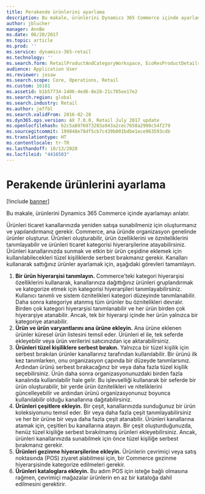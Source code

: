 ```yaml
---
title: Perakende ürünlerini ayarlama
description: Bu makale, ürünlerini Dynamics 365 Commerce içinde ayarlamayı anlatır.
author: jblucher
manager: AnnBe
ms.date: 06/20/2017
ms.topic: article
ms.prod: ''
ms.service: dynamics-365-retail
ms.technology: ''
ms.search.form: RetailProductAndCategoryWorkspace, EcoResProductDetails
audience: Application User
ms.reviewer: josaw
ms.search.scope: Core, Operations, Retail
ms.custom: 16181
ms.assetid: b1b57734-1406-4ed6-8e28-21c705ee17e2
ms.search.region: global
ms.search.industry: Retail
ms.author: jeffbl
ms.search.validFrom: 2016-02-28
ms.dyn365.ops.version: AX 7.0.0, Retail July 2017 update
ms.openlocfilehash: b2c5a8976973203a943a2cec7658a2998c54f279
ms.sourcegitcommit: 199848e78df5cb7c439b001bdbe1ece963593cdb
ms.translationtype: HT
ms.contentlocale: tr-TR
ms.lasthandoff: 10/13/2020
ms.locfileid: "4416503"
---
```

# <a name="set-up-retail-products"></a>Perakende ürünlerini ayarlama

[!include [banner](includes/banner.md)]

Bu makale, ürünlerini Dynamics 365 Commerce içinde ayarlamayı anlatır.

Ürünleri ticaret kanallarınızda yeniden satışa sunabilmeniz için oluşturmanız ve yapılandırmanız gerekir. Commerce, ana üründe organizasyon genelinde ürünler oluşturur. Ürünleri oluşturabilir, ürün özelliklerini ve özniteliklerini tanımlayabilir ve ürünleri ticaret kategorisi hiyerarşilerine atayabilirsiniz. Ürünleri kanallarınızda sunmak ve etkin bir ürün çeşidine eklemek için kullanılabilecekleri tüzel kişiliklerde serbest bırakmanız gerekir. Kanalları kullanarak sattığınız ürünler ayarlamak için, aşağıdaki görevleri tamamlayın.

1. **Bir ürün hiyerarşisi tanımlayın.** Commerce'teki kategori hiyerarşisi özelliklerini kullanarak, kanallarınıza dağıttığınız ürünleri gruplandırmak ve kategorize etmek için kategorisi hiyerarşileri tanımlayabilirsiniz. Kullanıcı tanımlı ve sistem öznitelikleri kategori düzeyinde tanımlanabilir. Daha sonra kategoriye atanmış tüm ürünler bu öznitelikleri devralır. Birden çok kategori hiyerarşisi tanımlanabilir ve her ürün birden çok hiyerarşiye atanabilir. Ancak, tek bir hiyerarşi içinde her ürün yalnızca bir kategoriye atanabilir.
2. **Ürün ve ürün varyantlarını ana ürüne ekleyin.** Ana ürüne eklenen ürünler küresel ürün listesini temsil eder. Ürünleri el ile, tek seferde ekleyebilir veya ürün verilerini satıcınızdan içe aktarabilirsiniz.
3. **Ürünleri tüzel kişiliklere serbest bırakın.** Yalnızca bir tüzel kişilik için serbest bırakılan ürünler kanallarınız tarafından kullanılabilir. Bir ürünü ilk kez tanımlarken, onu organizasyon çapında bir düzeyde tanımlarsınız. Ardından ürünü serbest bırakacağınız bir veya daha fazla tüzel kişilik seçebilirsiniz. Ürün daha sonra organizasyonunuzdaki birden fazla kanalında kullanılabilir hale gelir. Bu işlevselliği kullanarak bir seferde bir ürün oluşturabilir, bir yerde ürün öznitelikleri ve niteliklerini güncelleyebilir ve ardından ürünü organizasyonunuz boyunca kullanılabilir olduğu kanallarına dağıtabilirsiniz.
4. **Ürünleri çeşitlere ekleyin.** Bir çeşit, kanallarınızda sunduğunuz bir ürün koleksiyonunu temsil eder. Bir veya daha fazla çeşit tanımlayabilirsiniz ve her bir ürüne bir veya daha fazla çeşit atanabilir. Ürünleri kanallarına atamak için, çeşitleri bu kanallarına atayın. Bir çeşit oluşturduğunuzda, henüz tüzel kişiliğe serbest bırakılmamış ürünleri ekleyebilirsiniz. Ancak, ürünleri kanallarınızda sunabilmek için önce tüzel kişiliğe serbest bırakmanız gerekir.
5. **Ürünleri gezinme hiyerarşilerine ekleyin.** Ürünlerin çevrimiçi veya satış noktasında (POS) ziyaret alabilmesi için, bir Commerce gezinme hiyerarşisinde kategorize edilmeleri gerekir.
6. **Ürünleri kataloglara ekleyin.** Bu adım POS için isteğe bağlı olmasına rağmen, çevrimiçi mağazalar ürünlerin en az bir kataloğa dahil edilmesini gerektirir.
